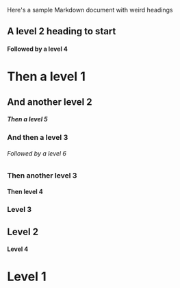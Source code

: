 Here's a sample Markdown document with weird headings

## A level 2 heading to start

#### Followed by a level 4

# Then a level 1

## And another level 2

##### Then a level 5

### And then a level 3

###### Followed by a level 6

### Then another level 3

#### Then level 4

### Level 3

## Level 2

#### Level 4

# Level 1
